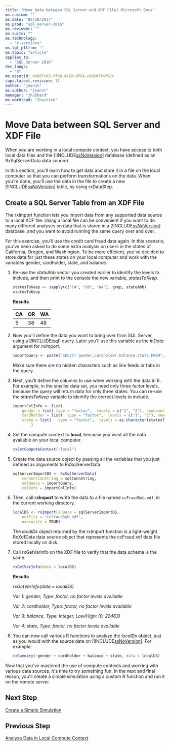 ```yaml
---
title: "Move Data between SQL Server and XDF File| Microsoft Docs"
ms.custom: ""
ms.date: "05/18/2017"
ms.prod: "sql-server-2016"
ms.reviewer: ""
ms.suite: ""
ms.technology: 
  - "r-services"
ms.tgt_pltfrm: ""
ms.topic: "article"
applies_to: 
  - "SQL Server 2016"
dev_langs: 
  - "R"
ms.assetid: 40887cb3-ffbb-4769-9f54-c006d7f4798c
caps.latest.revision: 17
author: "jeannt"
ms.author: "jeannt"
manager: "jhubbard"
ms.workload: "Inactive"
---
```

# Move Data between SQL Server and XDF File

When you are working in a local compute context, you have access to both local data files and the [!INCLUDE[ssNoVersion](../../includes/ssnoversion-md.md)] database (defined as an RxSqlServerData data source).

In this section, you'll learn how to get data and store it in a file on the local computer so that you can perform transformations on the data. When you're done, you'll use the data in the file to create a new [!INCLUDE[ssNoVersion](../../includes/ssnoversion-md.md)] table, by using rxDataStep.
  
## Create a SQL Server Table from an XDF File

The rxImport function lets you import data from any supported data source to a local XDF file. Using a local file can be convenient if you want to do many different analyses on data that is stored in a [!INCLUDE[ssNoVersion](../../includes/ssnoversion-md.md)] database, and you want to avoid running the same query over and over.

For this exercise, you'll use the credit card fraud data again. In this scenario, you've been asked to do some extra analysis on users in the states of California, Oregon, and Washington. To be more efficient, you've decided to store data for just these states on your local computer and work with the variables gender, cardholder, state, and balance.

1. Re-use the *stateAbb* vector you created earlier to identify the levels to include, and then print to the console the new variable, *statesToKeep*.
  
    ```R
    statesToKeep <- sapply(c("CA", "OR", "WA"), grep, stateAbb)
    statesToKeep
    ```
    **Results**
    
    CA|OR|WA
    ----|----|----
    5|38|48
    
2. Now you'll define the data you want to bring over from SQL Server, using a [!INCLUDE[tsql](../../includes/tsql-md.md)] query.  Later you'll use this variable as the *inData* argument for *rxImport*.
  
    ```R
    importQuery <- paste("SELECT gender,cardholder,balance,state FROM",  sqlFraudTable,  "WHERE (state = 5 OR state = 38 OR state = 48)")
    ```
  
    Make sure there are no hidden characters such as line feeds or tabs in the query.
  
3. Next, you'll define the columns to use when working with the data in R.
  For example, in the smaller data set, you need only three factor levels, because the query will return data for only three states.  You can re-use the *statesToKeep* variable to identify the correct levels to include.
  
    ```R
    importColInfo <- list(
        gender = list( type = "factor",  levels = c("1", "2"), newLevels = c("Male", "Female")),
        cardholder = list(  type = "factor",  levels = c("1", "2"), newLevels = c("Principal", "Secondary")),
        state = list(   type = "factor",  levels = as.character(statesToKeep), newLevels = names(statesToKeep))
            )
    ```
  
4. Set the compute context to **local**, because you want all the data available on your local computer.
  
    ```R
    rxSetComputeContext("local")
    ```
  
5. Create the data source object by passing all the variables that you just defined as arguments to RxSqlServerData.
  
    ```R
    sqlServerImportDS <- RxSqlServerData(
        connectionString = sqlConnString,
        sqlQuery = importQuery,
        colInfo = importColInfo)
    ```
  
6. Then, call **rxImport** to write the data to a file named `ccFraudSub.xdf`, in the current working directory.
  
    ```R
    localDS <- rxImport(inData = sqlServerImportDS,
        outFile = "ccFraudSub.xdf",
        overwrite = TRUE)
    ```
  
    The *localDs* object returned by the rxImport function is a light-weight RxXdfData data source object that represents the ccFraud.xdf data file stored locally on disk.
  
7. Call rxGetVarInfo on the XDF file to verify that the data schema is the same.
  
    ```R
    rxGetVarInfo(data = localDS)
    ```

    **Results**
    
    *rxGetVarInfo(data = localDS)*

    *Var 1: gender, Type: factor, no factor levels available*

    *Var 2: cardholder, Type: factor, no factor levels available*

    *Var 3: balance, Type: integer, Low/High: (0, 22463)*

    *Var 4: state, Type: factor, no factor levels available*
  
8. You can now call various R functions to analyze the *localDs* object, just as you would with the source data on [!INCLUDE[ssNoVersion](../../includes/ssnoversion-md.md)]. For example:
  
    ```R
    rxSummary(~gender + cardholder + balance + state, data = localDS)
    ```

Now that you've mastered the use of compute contexts and working with various data sources, it's time to try something fun. In the next and final lesson, you'll create a simple simulation using a custom R function and run it on the remote server.

## Next Step

[Create a Simple Simulation](../../advanced-analytics/tutorials/deepdive-create-a-simple-simulation.md)

## Previous Step

[Analyze Data in Local Compute Context](../../advanced-analytics/tutorials/deepdive-analyze-data-in-local-compute-context.md)



